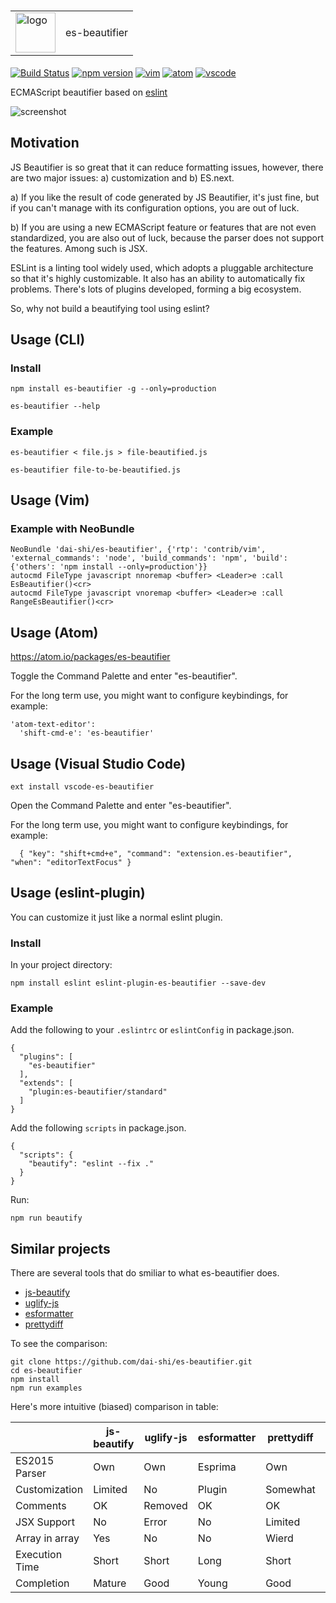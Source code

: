# <table><tr><td><img alt="logo" src="https://dai-shi.github.io/es-beautifier/images/logo1.svg" height="64" /></td><td>es-beautifier</td></tr></table>

[![Build Status](https://travis-ci.org/dai-shi/es-beautifier.svg?branch=master)](https://travis-ci.org/dai-shi/es-beautifier)
[![npm version](https://badge.fury.io/js/es-beautifier.svg)](https://badge.fury.io/js/es-beautifier)
[![vim](https://img.shields.io/badge/vim-ready-green.svg)](https://github.com/dai-shi/es-beautifier/blob/master/contrib/vim/doc/es-beautifier.txt)
[![atom](https://img.shields.io/badge/atom-ready-green.svg)](https://atom.io/packages/es-beautifier)
[![vscode](https://img.shields.io/badge/vscode-ready-green.svg)](https://marketplace.visualstudio.com/items?itemName=dai-shi.vscode-es-beautifier)

ECMAScript beautifier based on [eslint](http://eslint.org/)

![screenshot](https://dai-shi.github.io/es-beautifier/images/screen01.png)

## Motivation

JS Beautifier is so great that it can reduce formatting issues, however,
there are two major issues: a) customization and b) ES.next.

a) If you like the result of code generated by JS Beautifier,
it's just fine, but if you can't manage with its configuration options,
you are out of luck.

b) If you are using a new ECMAScript feature or features that are not
even standardized, you are also out of luck, because the parser
does not support the features. Among such is JSX.

ESLint is a linting tool widely used, which adopts a pluggable
architecture so that it's highly customizable.
It also has an ability to automatically fix problems.
There's lots of plugins developed, forming a big ecosystem.

So, why not build a beautifying tool using eslint?

## Usage (CLI)

### Install

```
npm install es-beautifier -g --only=production
```

```
es-beautifier --help
```

### Example

```
es-beautifier < file.js > file-beautified.js
```

```
es-beautifier file-to-be-beautified.js
```

## Usage (Vim)

### Example with NeoBundle

```
NeoBundle 'dai-shi/es-beautifier', {'rtp': 'contrib/vim', 'external_commands': 'node', 'build_commands': 'npm', 'build': {'others': 'npm install --only=production'}}
autocmd FileType javascript nnoremap <buffer> <Leader>e :call EsBeautifier()<cr>
autocmd FileType javascript vnoremap <buffer> <Leader>e :call RangeEsBeautifier()<cr>
```

## Usage (Atom)

<https://atom.io/packages/es-beautifier>

Toggle the Command Palette and enter "es-beautifier".

For the long term use, you might want to configure keybindings, for example:
```
'atom-text-editor':
  'shift-cmd-e': 'es-beautifier'
```

## Usage (Visual Studio Code)

```
ext install vscode-es-beautifier
```

Open the Command Palette and enter "es-beautifier".

For the long term use, you might want to configure keybindings, for example:
```
  { "key": "shift+cmd+e", "command": "extension.es-beautifier", "when": "editorTextFocus" }
```

## Usage (eslint-plugin)

You can customize it just like a normal eslint plugin.

### Install

In your project directory:

```
npm install eslint eslint-plugin-es-beautifier --save-dev
```

### Example

Add the following to your `.eslintrc` or `eslintConfig` in package.json.

```
{
  "plugins": [
    "es-beautifier"
  ],
  "extends": [
    "plugin:es-beautifier/standard"
  ]
}
```

Add the following `scripts` in package.json.

```
{
  "scripts": {
    "beautify": "eslint --fix ."
  }
}
```

Run:

```
npm run beautify
```

## Similar projects

There are several tools that do smiliar to what es-beautifier does.

- [js-beautify](https://github.com/beautify-web/js-beautify)
- [uglify-js](https://github.com/mishoo/UglifyJS2)
- [esformatter](https://github.com/millermedeiros/esformatter)
- [prettydiff](https://github.com/prettydiff/prettydiff)

To see the comparison:

```
git clone https://github.com/dai-shi/es-beautifier.git
cd es-beautifier
npm install
npm run examples
```

Here's more intuitive (biased) comparison in table:

|                | js-beautify | uglify-js | esformatter | prettydiff | es-beautifier |
|----------------|-------------|-----------|-------------|------------|---------------|
| ES2015 Parser  | Own         | Own       | Esprima     | Own        | Babel         |
| Customization  | Limited     | No        | Plugin      | Somewhat   | Plugin        |
| Comments       | OK          | Removed   | OK          | OK         | OK            |
| JSX Support    | No          | Error     | No          | Limited    | Yes           |
| Array in array | Yes         | No        | No          | Wierd      | Yes           |
| Execution Time | Short       | Short     | Long        | Short      | Long          |
| Completion     | Mature      | Good      | Young       | Good       | Young         |
